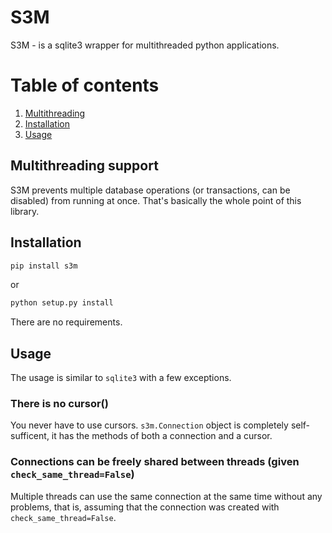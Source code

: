 # S3M
S3M - is a sqlite3 wrapper for multithreaded python applications.

# Table of contents
1. [Multithreading](#multithreading-support)
2. [Installation](#installation)
3. [Usage](#usage)

## Multithreading support
S3M prevents multiple database operations (or transactions, can be disabled) from running at once.
That's basically the whole point of this library.

## Installation
```bash
pip install s3m
```

or

```bash
python setup.py install
```
There are no requirements.

## Usage
The usage is similar to `sqlite3` with a few exceptions.

### There is no cursor()
You never have to use cursors. `s3m.Connection` object is completely self-sufficent, it has the methods of both a connection and a cursor.

### Connections can be freely shared between threads (given `check_same_thread=False`)
Multiple threads can use the same connection at the same time without any problems, that is, assuming that the connection was created with `check_same_thread=False`.
